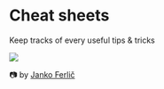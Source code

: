 # Cheat sheets

Keep tracks of every useful tips & tricks

![](https://images.unsplash.com/photo-1481627834876-b7833e8f5570?ixlib=rb-1.2.1&ixid=MnwxMjA3fDB8MHxwaG90by1wYWdlfHx8fGVufDB8fHx8&auto=format&fit=crop&w=928&q=80)

📷 by [Janko Ferlič](https://unsplash.com/@itfeelslikefilm)
